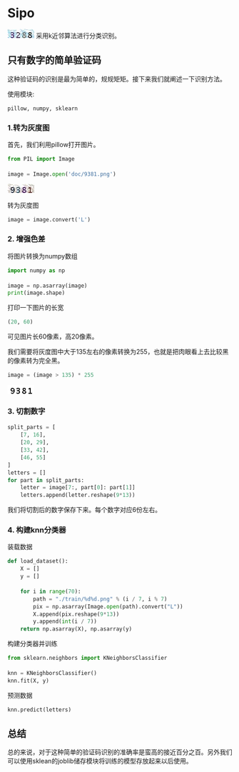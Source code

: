 # Sipo

![](source/1d46bf55-852e-4d3d-a8f7-2a32f66f9bc3.png) 采用k近邻算法进行分类识别。

## 只有数字的简单验证码

这种验证码的识别是最为简单的，规规矩矩。接下来我们就阐述一下识别方法。

使用模块:
```
pillow, numpy, sklearn
```

### 1.转为灰度图

首先，我们利用pillow打开图片。
```python
from PIL import Image

image = Image.open('doc/9381.png')
```

![](doc/9381.png)

转为灰度图
```python
image = image.convert('L')
```

### 2. 增强色差

将图片转换为numpy数组
```python
import numpy as np

image = np.asarray(image)
print(image.shape)
```
打印一下图片的长宽
```python
(20, 60)
```
可见图片长60像素，高20像素。

我们需要将灰度图中大于135左右的像素转换为255，也就是把肉眼看上去比较黑的像素转为完全黑。

```python
image = (image > 135) * 255
```

![](doc/9381_2.png)

### 3. 切割数字

```python
split_parts = [
    [7, 16],
    [20, 29],
    [33, 42],
    [46, 55]
]
letters = []
for part in split_parts:
    letter = image[7:, part[0]: part[1]]
    letters.append(letter.reshape(9*13))
```

我们将切割后的数字保存下来。每个数字对应6份左右。

### 4. 构建knn分类器

装载数据
```python
def load_dataset():
    X = []
    y = []

    for i in range(70):
        path = "./train/%d%d.png" % (i / 7, i % 7)
        pix = np.asarray(Image.open(path).convert("L"))
        X.append(pix.reshape(9*13))
        y.append(int(i / 7))
    return np.asarray(X), np.asarray(y)
```

构建分类器并训练
```python
from sklearn.neighbors import KNeighborsClassifier

knn = KNeighborsClassifier()
knn.fit(X, y)
```

预测数据
```python
knn.predict(letters)
```

## 总结

总的来说，对于这种简单的验证码识别的准确率是蛮高的接近百分之百。另外我们可以使用sklean的joblib储存模块将训练的模型存放起来以后使用。
